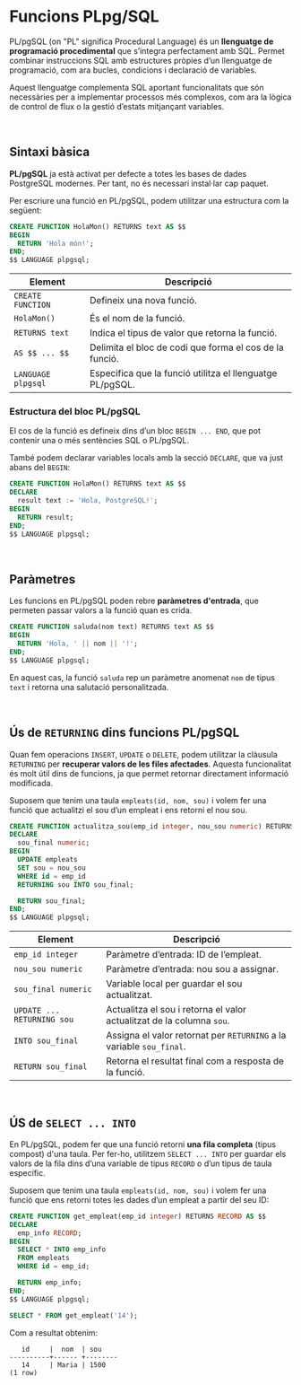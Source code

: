 # Funcions PLpg/SQL

PL/pgSQL (on "PL" significa Procedural Language) és un **llenguatge de programació procedimental** que s’integra perfectament amb SQL. Permet combinar instruccions SQL amb estructures pròpies d’un llenguatge de programació, com ara bucles, condicions i declaració de variables.

Aquest llenguatge complementa SQL aportant funcionalitats que són necessàries per a implementar processos més complexos, com ara la lògica de control de flux o la gestió d’estats mitjançant variables.

<br>

## Sintaxi bàsica

**PL/pgSQL** ja està activat per defecte a totes les bases de dades PostgreSQL modernes. Per tant, no és necessari instal·lar cap paquet.

Per escriure una funció en PL/pgSQL, podem utilitzar una estructura com la següent:

```sql
CREATE FUNCTION HolaMon() RETURNS text AS $$
BEGIN
  RETURN 'Hola món!';
END;
$$ LANGUAGE plpgsql;
```

| Element                     | Descripció                                                       |
|----------------------------|-------------------------------------------------------------------|
| `CREATE FUNCTION`          | Defineix una nova funció.                                        |
| `HolaMon()`                | És el nom de la funció.                                          |
| `RETURNS text`             | Indica el tipus de valor que retorna la funció.                  |
| `AS $$ ... $$`             | Delimita el bloc de codi que forma el cos de la funció.          |
| `LANGUAGE plpgsql`         | Especifica que la funció utilitza el llenguatge PL/pgSQL.        |

### Estructura del bloc PL/pgSQL

El cos de la funció es defineix dins d’un bloc `BEGIN ... END`, que pot contenir una o més sentències SQL o PL/pgSQL.

També podem declarar variables locals amb la secció `DECLARE`, que va just abans del `BEGIN`:

```sql
CREATE FUNCTION HolaMon() RETURNS text AS $$
DECLARE
  result text := 'Hola, PostgreSQL!';
BEGIN
  RETURN result;
END;
$$ LANGUAGE plpgsql;
```

<br>

## Paràmetres

Les funcions en PL/pgSQL poden rebre **paràmetres d'entrada**, que permeten passar valors a la funció quan es crida.

```sql
CREATE FUNCTION saluda(nom text) RETURNS text AS $$
BEGIN
  RETURN 'Hola, ' || nom || '!';
END;
$$ LANGUAGE plpgsql;
```

En aquest cas, la funció `saluda` rep un paràmetre anomenat `nom` de tipus `text` i retorna una salutació personalitzada.

<br>

## Ús de `RETURNING` dins funcions PL/pgSQL

Quan fem operacions `INSERT`, `UPDATE` o `DELETE`, podem utilitzar la clàusula `RETURNING` per **recuperar valors de les files afectades**. Aquesta funcionalitat és molt útil dins de funcions, ja que permet retornar directament informació modificada.

Suposem que tenim una taula `empleats(id, nom, sou)` i volem fer una funció que actualitzi el sou d’un empleat i ens retorni el nou sou.

```sql
CREATE FUNCTION actualitza_sou(emp_id integer, nou_sou numeric) RETURNS numeric AS $$
DECLARE
  sou_final numeric;
BEGIN
  UPDATE empleats
  SET sou = nou_sou
  WHERE id = emp_id
  RETURNING sou INTO sou_final;

  RETURN sou_final;
END;
$$ LANGUAGE plpgsql;
```

| Element                   | Descripció                                                                 |
|---------------------------|-----------------------------------------------------------------------------|
| `emp_id integer`          | Paràmetre d’entrada: ID de l’empleat.                                      |
| `nou_sou numeric`         | Paràmetre d’entrada: nou sou a assignar.                                   |
| `sou_final numeric`       | Variable local per guardar el sou actualitzat.                             |
| `UPDATE ... RETURNING sou`| Actualitza el sou i retorna el valor actualitzat de la columna `sou`.      |
| `INTO sou_final`          | Assigna el valor retornat per `RETURNING` a la variable `sou_final`.       |
| `RETURN sou_final`        | Retorna el resultat final com a resposta de la funció.                     |

<br>

## ÚS de `SELECT ... INTO` 

En PL/pgSQL, podem fer que una funció retorni **una fila completa** (tipus compost) d'una taula. Per fer-ho, utilitzem `SELECT ... INTO` per guardar els valors de la fila dins d’una variable de tipus `RECORD` o d’un tipus de taula específic.

Suposem que tenim una taula `empleats(id, nom, sou)` i volem fer una funció que ens retorni totes les dades d’un empleat a partir del seu ID:

```sql
CREATE FUNCTION get_empleat(emp_id integer) RETURNS RECORD AS $$
DECLARE
  emp_info RECORD;
BEGIN
  SELECT * INTO emp_info
  FROM empleats
  WHERE id = emp_id;

  RETURN emp_info;
END;
$$ LANGUAGE plpgsql;
```

```sql
SELECT * FROM get_empleat('14');
```

Com a resultat obtenim: 

```
   id     |  nom  | sou 
----------+------ +--------
   14     | Maria | 1500 
(1 row)
```
